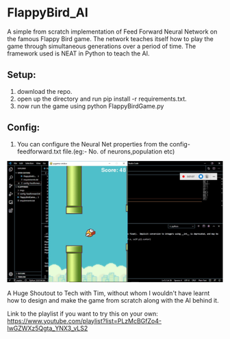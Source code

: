 # FlappyBird_AI
A simple from scratch implementation of Feed Forward Neural Network on the famous Flappy Bird game. The network teaches itself how to play the game through simultaneous generations over a period of time. The framework used is NEAT in Python to teach the AI. 

## Setup:
1. download the repo.
2. open up the directory and run pip install -r requirements.txt.
3. now run the game using python FlappyBirdGame.py

## Config:
1. You can configure the Neural Net properties from the config-feedforward.txt file.(eg:- No. of neurons,population etc)

![FlappyBirdAI](FlappyBirdAI.jpg)

A Huge Shoutout to Tech with Tim, without whom I wouldn't have learnt how to design and make the game from scratch along with the AI behind it. 

Link to the playlist if you want to try this on your own: https://www.youtube.com/playlist?list=PLzMcBGfZo4-lwGZWXz5Qgta_YNX3_vLS2
